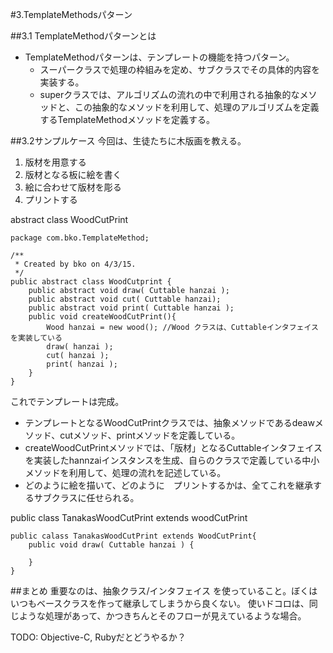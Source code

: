 #3.TemplateMethodsパターン

##3.1 TemplateMethodパターンとは

- TemplateMethodパターンは、テンプレートの機能を持つパターン。
    - スーパークラスで処理の枠組みを定め、サブクラスでその具体的内容を実装する。
    - superクラスでは、アルゴリズムの流れの中で利用される抽象的なメソッドと、この抽象的なメソッドを利用して、処理のアルゴリズムを定義するTemplateMethodメソッドを定義する。
    
##3.2サンプルケース
今回は、生徒たちに木版画を教える。
1. 版材を用意する
2. 版材となる板に絵を書く
3. 絵に合わせて版材を彫る
4. プリントする

abstract class WoodCutPrint

```
package com.bko.TemplateMethod;

/**
 * Created by bko on 4/3/15.
 */
public abstract class WoodCutprint {
    public abstract void draw( Cuttable hanzai );
    public abstract void cut( Cuttable hanzai);
    public abstract void print( Cuttable hanzai );
    public void createWoodCutPrint(){
        Wood hanzai = new wood(); //Wood クラスは、Cuttableインタフェイスを実装している
        draw( hanzai );
        cut( hanzai );
        print( hanzai );
    }
}

```

これでテンプレートは完成。

- テンプレートとなるWoodCutPrintクラスでは、抽象メソッドであるdeawメソッド、cutメソッド、printメソッドを定義している。
- createWoodCutPrintメソッドでは、「版材」となるCuttableインタフェイスを実装したhannzaiインスタンスを生成、自らのクラスで定義している中小メソッドを利用して、処理の流れを記述している。
- どのように絵を描いて、どのように　プリントするかは、全てこれを継承するサブクラスに任せられる。


public class TanakasWoodCutPrint extends woodCutPrint

```
public calass TanakasWoodCutPrint extends WoodCutPrint{
	public void draw( Cuttable hanzai ) {
		
	}
}
```

##まとめ
重要なのは、抽象クラス/インタフェイス を使っていること。ぼくはいつもベースクラスを作って継承してしまうから良くない。
使いドコロは、同じような処理があって、かつきちんとそのフローが見えているような場合。

 TODO: Objective-C, Rubyだとどうやるか？
